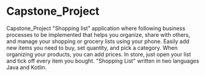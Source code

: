 # Capstone_Project
Capstone_Project
"Shopping list" application where following business processes to be implemented that helps you organize,
share with others, and manage your shopping or grocery lists using your phone.
Easily add new items you need to buy,
set quantity, and pick a category.
When organizing your products, you can add prices.
In store, just open your list and tick off every item you bought.
"Shopping List" written in two languages Java and Kotlin.
